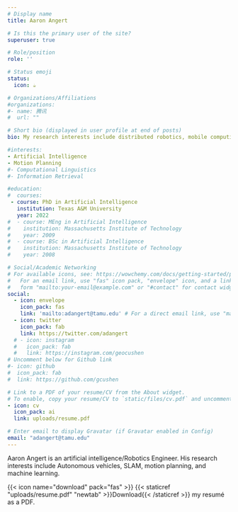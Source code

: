 ```yaml
---
# Display name
title: Aaron Angert

# Is this the primary user of the site?
superuser: true

# Role/position
role: ''

# Status emoji
status:
  icon: ☕️

# Organizations/Affiliations
#organizations:
#- name: 腾讯
#  url: ""

# Short bio (displayed in user profile at end of posts)
bio: My research interests include distributed robotics, mobile computing and programmable matter.

#interests:
- Artificial Intelligence
- Motion Planning
#- Computational Linguistics
#- Information Retrieval

#education:
#  courses:
 - course: PhD in Artificial Intelligence
   institution: Texas A&M University
   year: 2022
#  - course: MEng in Artificial Intelligence
#    institution: Massachusetts Institute of Technology
#    year: 2009
#  - course: BSc in Artificial Intelligence
#    institution: Massachusetts Institute of Technology
#    year: 2008

# Social/Academic Networking
# For available icons, see: https://wowchemy.com/docs/getting-started/page-builder/#icons
#   For an email link, use "fas" icon pack, "envelope" icon, and a link in the
#   form "mailto:your-email@example.com" or "#contact" for contact widget.
social:
  - icon: envelope
    icon_pack: fas
    link: 'mailto:adangert@tamu.edu' # For a direct email link, use "mailto:test@example.org".
  - icon: twitter
    icon_pack: fab
    link: https://twitter.com/adangert
  # - icon: instagram
  #   icon_pack: fab
  #   link: https://instagram.com/geocushen
# Uncomment below for Github link
#- icon: github
#  icon_pack: fab
#  link: https://github.com/gcushen

# Link to a PDF of your resume/CV from the About widget.
# To enable, copy your resume/CV to `static/files/cv.pdf` and uncomment the lines below.
- icon: cv
  icon_pack: ai
  link: uploads/resume.pdf

# Enter email to display Gravatar (if Gravatar enabled in Config)
email: "adangert@tamu.edu"
---
```


Aaron Angert is an artificial intelligence/Robotics Engineer. His research interests include Autonomous vehicles, SLAM, motion planning, and machine learning.


{{< icon name="download" pack="fas" >}} {{< staticref "uploads/resume.pdf" "newtab" >}}Download{{< /staticref >}} my resumé as a PDF.
